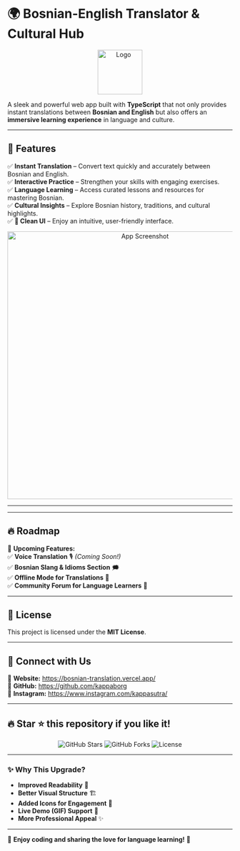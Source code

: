 # 🌍 Bosnian-English Translator & Cultural Hub

<p align="center">
  <img src="https://github.com/user-attachments/assets/ef0fa7a8-82ab-4a38-b5bc-fe37e2ddfbf4" alt="Logo" width="100">
</p>

A sleek and powerful web app built with **TypeScript** that not only provides instant translations between **Bosnian and English** but also offers an **immersive learning experience** in language and culture.

---

## 🚀 Features 

✅ **Instant Translation** – Convert text quickly and accurately between Bosnian and English.  
✅ **Interactive Practice** – Strengthen your skills with engaging exercises.  
✅ **Language Learning** – Access curated lessons and resources for mastering Bosnian.  
✅ **Cultural Insights** – Explore Bosnian history, traditions, and cultural highlights.  
✅ **🌟 Clean UI** – Enjoy an intuitive, user-friendly interface.  

<p align="center">
  <img src="https://github.com/user-attachments/assets/0cd771e0-a3f2-44a2-8949-38e7fe72632f" alt="App Screenshot" width="600">
</p>

---



---

## 🔥 Roadmap

🚀 **Upcoming Features:**  
✅ **Voice Translation** 🎙️ *(Coming Soon!)*  
✅ **Bosnian Slang & Idioms Section** 🗯️  
✅ **Offline Mode for Translations** 📴  
✅ **Community Forum for Language Learners** 👥  

---

## 📜 License  

This project is licensed under the **MIT License**.

---

## 🔗 Connect with Us  

📌 **Website:** https://bosnian-translation.vercel.app/  
📌 **GitHub:** https://github.com/kappaborg  
📌 **Instagram:** https://www.instagram.com/kappasutra/

---

## 🔥 Star ⭐ this repository if you like it!

<p align="center">
  <img src="https://img.shields.io/github/stars/your-username/repository-name?style=social" alt="GitHub Stars">
  <img src="https://img.shields.io/github/forks/your-username/repository-name?style=social" alt="GitHub Forks">
  <img src="https://img.shields.io/github/license/your-username/repository-name" alt="License">
</p>

---

### **✨ Why This Upgrade?**
- **Improved Readability** 📖  
- **Better Visual Structure** 🏗️  
- **Added Icons for Engagement** 🎨  
- **Live Demo (GIF) Support** 🎥  
- **More Professional Appeal** ✨  

---

🎉 **Enjoy coding and sharing the love for language learning!** 🚀

